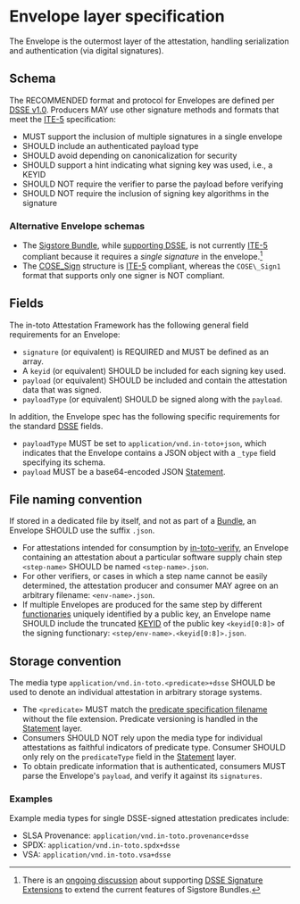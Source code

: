 # Envelope layer specification

The Envelope is the outermost layer of the attestation, handling  serialization
and authentication (via digital signatures).

## Schema

The RECOMMENDED format and protocol for Envelopes are defined per [DSSE v1.0].
Producers MAY use other signature methods and formats that meet the [ITE-5]
specification:

-   MUST support the inclusion of multiple signatures in a single envelope
-   SHOULD include an authenticated payload type
-   SHOULD avoid depending on canonicalization for security
-   SHOULD support a hint indicating what signing key was used, i.e., a KEYID
-   SHOULD NOT require the verifier to parse the payload before verifying
-   SHOULD NOT require the inclusion of signing key algorithms in the signature

### Alternative Envelope schemas

-   The [Sigstore Bundle], while [supporting DSSE], is not currently [ITE-5]
    compliant because it requires a _single signature_ in the envelope.[^1]
-   The [COSE\_Sign] structure is [ITE-5] compliant, whereas the `COSE\_Sign1`
    format that supports only one signer is NOT compliant.

## Fields

The in-toto Attestation Framework has the following general field requirements
for an Envelope:

-   `signature` (or equivalent) is REQUIRED and MUST be defined as an array.
-   A `keyid` (or equivalent) SHOULD be included for each signing key used.
-   `payload` (or equivalent) SHOULD be included and contain the attestation
    data that was signed.
-   `payloadType` (or equivalent) SHOULD be signed along with the `payload`.

In addition, the Envelope spec has the following specific requirements for the
standard [DSSE][DSSE v1.0] fields.

-   `payloadType` MUST be set to `application/vnd.in-toto+json`, which
    indicates that the Envelope contains a JSON object with a `_type` field
    specifying its schema.
-   `payload` MUST be a base64-encoded JSON [Statement].

## File naming convention

If stored in a dedicated file by itself, and not as part of a [Bundle], an
Envelope SHOULD use the suffix `.json`.

-   For attestations intended for consumption by [in-toto-verify], an
    Envelope containing an attestation about a particular software supply
    chain step `<step-name>` SHOULD be named `<step-name>.json`.
-   For other verifiers, or cases in which a step name cannot be easily
    determined, the attestation producer and consumer MAY agree on an
    arbitrary filename: `<env-name>.json`.
-   If multiple Envelopes are produced for the same step by different
    [functionaries] uniquely identified by a public key, an Envelope name
    SHOULD include the truncated [KEYID] of the public key `<keyid[0:8]>` of
    the signing functionary: `<step/env-name>.<keyid[0:8]>.json`.

## Storage convention

The media type `application/vnd.in-toto.<predicate>+dsse` SHOULD
be used to denote an individual attestation in arbitrary storage systems.

-   The `<predicate>` MUST match the [predicate specification filename]
    without the file extension. Predicate versioning is handled in the
    [Statement] layer.
-   Consumers SHOULD NOT rely upon the media type for individual attestations
    as faithful indicators of predicate type. Consumer SHOULD only rely on the
    `predicateType` field in the [Statement] layer.
-   To obtain predicate information that is authenticated, consumers MUST
    parse the Envelope's `payload`, and verify it against its `signatures`.

### Examples

Example media types for single DSSE-signed attestation predicates include:

-   SLSA Provenance: `application/vnd.in-toto.provenance+dsse`
-   SPDX: `application/vnd.in-toto.spdx+dsse`
-   VSA: `application/vnd.in-toto.vsa+dsse`

[^1]: There is an [ongoing discussion](https://github.com/sigstore/sig-clients/issues/9) about supporting [DSSE Signature Extensions](https://github.com/secure-systems-lab/dsse/blob/devel/envelope.md#signature-extensions-experimental) to extend the current features of Sigstore Bundles.

[Bundle]: bundle.md
[COSE\_Sign]: https://datatracker.ietf.org/doc/html/rfc8152#section-4.1
[DSSE v1.0]: https://github.com/secure-systems-lab/dsse/blob/v1.0.2/envelope.md
[ITE-5]: https://github.com/in-toto/ITE/tree/master/ITE/5#specification
[KEYID]: https://github.com/in-toto/docs/blob/v1.0/in-toto-spec.md#421-key-formats
[Sigstore Bundle]: https://docs.sigstore.dev/about/bundle/
[Statement]: statement.md
[in-toto-verify]: https://github.com/in-toto/in-toto#verification
[functionaries]: https://github.com/in-toto/docs/blob/v1.0/in-toto-spec.md#212-functionaries
[predicate specification filename]: ../predicates
[supporting DSSE]: https://docs.sigstore.dev/about/bundle/#dsse
